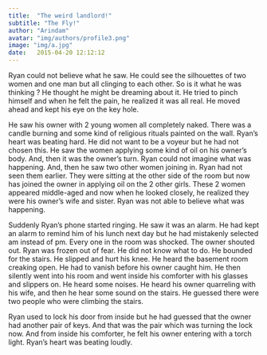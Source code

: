 ```yaml
---
title:  "The weird landlord!"
subtitle: "The Fly!"
author: "Arindam"
avatar: "img/authors/profile3.png"
image: "img/a.jpg"
date:   2015-04-20 12:12:12
---
```


Ryan could not believe what he saw. He could see the silhouettes of two women and one man but all clinging to each other. So is it what he was thinking ? He thought he might be dreaming about it. He tried to pinch himself and when he felt the pain, he realized it was all real. He moved ahead and kept his eye on the key hole.

He saw his owner with 2 young women all completely naked. There was a candle burning and some kind of religious rituals painted on the wall. Ryan’s heart was beating hard. He did not want to be a voyeur but he had not chosen this. He saw the women applying some kind of oil on his owner’s body. And, then it was the owner’s turn. Ryan could not imagine what was happening. And, then he saw two other women joining in. Ryan had not seen them earlier. They were sitting  at the other side of the room but now has joined the owner in applying oil on the 2 other girls. These 2 women appeared middle-aged and now when he looked closely, he realized they were his owner’s wife and sister. Ryan was not able to believe what was happening.

Suddenly Ryan’s phone started ringing. He saw it was an alarm. He had kept an alarm to remind him of his lunch next day but he had mistakenly selected am instead of pm. Every one in the room was shocked. The owner shouted out. Ryan was frozen out of fear. He did not know what to do. He bounded for the stairs. He slipped and hurt his knee. He heard the basement room creaking open. He had to vanish before his owner caught him. He then silently went into his room and went inside his comforter with his glasses and slippers on. He heard some noises. He heard his owner quarreling with his wife, and then he hear some sound on the stairs. He guessed there were two people who were climbing the stairs.

Ryan used to lock his door from inside but he had guessed that the owner had another pair of keys. And that was the pair which was turning the lock now. And from inside his comforter, he felt his owner entering with a torch light. Ryan’s heart was beating loudly.  
